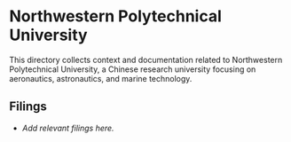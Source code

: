 # Northwestern Polytechnical University

This directory collects context and documentation related to Northwestern Polytechnical University, a Chinese research university focusing on aeronautics, astronautics, and marine technology.

## Filings
- _Add relevant filings here._
